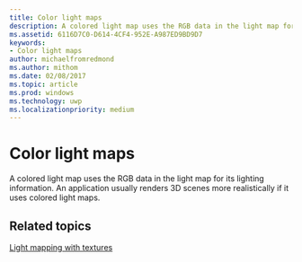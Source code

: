 ```yaml
---
title: Color light maps
description: A colored light map uses the RGB data in the light map for its lighting information. An application usually renders 3D scenes more realistically if it uses colored light maps.
ms.assetid: 6116D7C0-D614-4CF4-952E-A987ED9BD9D7
keywords:
- Color light maps
author: michaelfromredmond
ms.author: mithom
ms.date: 02/08/2017
ms.topic: article
ms.prod: windows
ms.technology: uwp
ms.localizationpriority: medium
---
```


# Color light maps


A colored light map uses the RGB data in the light map for its lighting information. An application usually renders 3D scenes more realistically if it uses colored light maps.

## <span id="related-topics"></span>Related topics


[Light mapping with textures](light-mapping-with-textures.md)

 

 




